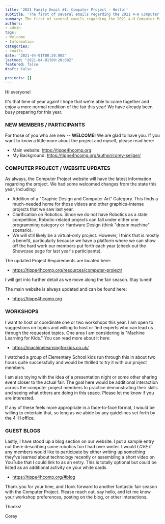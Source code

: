 ```yaml
---
title: '2021 Family Email #1: Computer Project - Hello!'
subtitle: 'The first of several emails regarding the 2021 4-H Computer Project'
summary: The first of several emails regarding the 2021 4-H Computer Project
authors:
- admin
tags:
- Welcome
- Information
categories:
- emails
date: "2021-04-01T00:20:00Z"
lastmod: "2021-04-01T00:20:00Z"
featured: false
draft: false

projects: []
---
```


Hi everyone!

It's that time of year again! I hope that we're able to come together and enjoy a more normal rendition of the fair this year! We have already been busy preparing for this year. 

### NEW MEMBERS / PARTICIPANTS

For those of you who are new -- **WELCOME!** We are glad to have you. If you want to know a little more about the project and myself, please read here:

* Main website: https://tippe4hcomp.org
* My Background: https://tippe4hcomp.org/author/corey-seliger/

### COMPUTER PROJECT / WEBSITE UPDATES

As always, the Computer Project website will have the latest information regarding the project. We had some welcomed changes from the state this year, including:

* Addition of a "Graphic Design and Computer Art" Category. This finds a much-needed home for those videos and other graphics-intense projects that we saw last year.
* Clarification on Robotics. Since we do not have Robotics as a state competition, Robotic-related projects can fall under either one programming category or Hardware Design (think "dream machine" scenario).
* We will still likely be a virtual-only project. However, I think that is mostly a benefit, particularly because we have a platform where we can show off the hard work our members put forth each year (check out the Showcase page for last year's participants).

The updated Project Requirements are located here:

* https://tippe4hcomp.org/resources/computer-project/

I will get into further detail as we move along the fair season. Stay tuned!

The main website is always updated and can be found here:

* https://tippe4hcomp.org

### WORKSHOPS

I want to host or coordinate one or two workshops this year. I am open to suggestions on topics and willing to host or find experts who can lead us through the requested topics. One area I am considering is "Machine Learning for Kids." You can read more about it here:

* https://machinelearningforkids.co.uk/

I watched a group of Elementary School kids run through this in about two hours quite successfully and would be thrilled to try it with our project members.

I am also toying with the idea of a presentation night or some other sharing event closer to the actual fair. The goal here would be additional interaction across the computer project members to practice demonstrating their skills and seeing what others are doing in this space. Please let me know if you are interested.

If any of these feels more appropriate in a face-to-face format, I would be willing to entertain that, so long as we abide by any guidelines set forth by the 4-H office.

### GUEST BLOGS

Lastly, I have stood up a blog section on our website. I put a sample entry out there describing some robotics fun I had over winter. I would *LOVE* if any members would like to participate by either writing up something they've learned about technology recently or assembling a short video on YouTube that I could link to as an entry. This is totally optional but could be listed as an additional activity on your white cards. 

* https://tippe4hcomp.org/#blog

Thank you for your time, and I look forward to another fantastic fair season with the Computer Project. Please reach out, say hello, and let me know your workshop preferences, posting on the blog, or other interactions.

Thanks!

Corey
